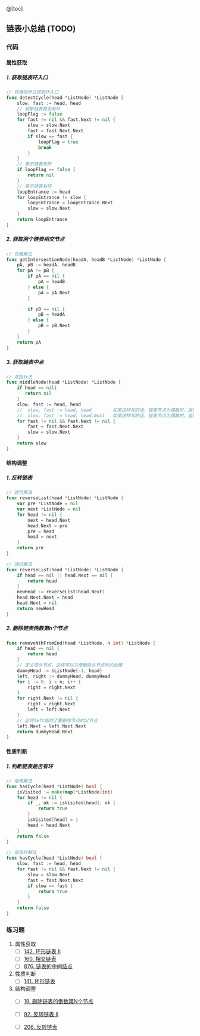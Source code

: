 @[toc]

## 链表小总结 (TODO)
### 代码
#### 属性获取
##### 1. 获取链表环入口
```go
// 快慢指针法获取环入口
func detectCycle(head *ListNode) *ListNode {
    slow, fast := head, head
    // 判断链表是否有环
    loopFlag := false
    for fast != nil && fast.Next != nil {
        slow = slow.Next
        fast = fast.Next.Next
        if slow == fast {
            loopFlag = true
            break
        }
    }
    // 表示链表无环
    if loopFlag == false {
        return nil
    }
    // 表示链表有环
    loopEntrance := head
    for loopEntrance != slow {
        loopEntrance = loopEntrance.Next
        slow = slow.Next
    }
    return loopEntrance
}

```
##### 2. 获取两个链表相交节点
```go
// 优雅解法
func getIntersectionNode(headA, headB *ListNode) *ListNode {
    pA, pB := headA, headB
    for pA != pB {
        if pA == nil {
            pA = headB
        } else {
            pA = pA.Next
        }

        if pB == nil {
            pB = headA
        } else {
            pB = pB.Next
        }
    }
    return pA
}
```
##### 3. 获取链表中点
```go
// 双指针法
func middleNode(head *ListNode) *ListNode {
    if head == nil{
       return nil
    }
    slow, fast := head, head
    //  slow, fast := head, head        如果这样写的话，链表节点为偶数时，返回: 偏右的中间节点。
    //  slow, fast := head, head.Next	如果这样写的话，链表节点为偶数时，返回: 偏左的中间节点。
    for fast != nil && fast.Next != nil {
        fast = fast.Next.Next
        slow = slow.Next
    }
    return slow
}
```
#### 结构调整
##### 1. 反转链表
```go
// 迭代解法
func reverseList(head *ListNode) *ListNode {
    var pre *ListNode = nil
    var next *ListNode = nil
    for head != nil {
        next = head.Next
        head.Next = pre
        pre = head
        head = next
    }
    return pre
}

// 递归解法
func reverseList(head *ListNode) *ListNode {
    if head == nil || head.Next == nil {
        return head
    }
    newHead := reverseList(head.Next)
    head.Next.Next = head
    head.Next = nil
    return newHead
}
```
##### 2. 删除链表倒数第n个节点
```go
func removeNthFromEnd(head *ListNode, n int) *ListNode {
	if head == nil {
		return head
	}
	// 定义哑头节点，这样可以方便删除头节点时的处理
	dummyHead := &ListNode{-1, head}
	left, right := dummyHead, dummyHead
	for i := 0; i < n; i++ {
		right = right.Next
	}
	for right.Next != nil {
		right = right.Next
		left = left.Next
	}
	// 此时left指向了要删除节点的父节点
	left.Next = left.Next.Next
	return dummyHead.Next
}
```


#### 性质判断
##### 1. 判断链表是否有环
```go
// 哈希解法
func hasCycle(head *ListNode) bool {
    isVisited := make(map[*ListNode]int)
    for head != nil {
        if _, ok := isVisited[head]; ok {
            return true
        }
        isVisited[head] = 1
        head = head.Next
    }
    return false
}

// 双指针解法
func hasCycle(head *ListNode) bool {
    slow, fast := head, head
    for fast != nil && fast.Next != nil {
        slow = slow.Next
        fast = fast.Next.Next
        if slow == fast {
            return true
        }
    }
    return false
}
```

### 练习题
1. 属性获取
    - [ ] [142. 环形链表 II](https://leetcode-cn.com/problems/linked-list-cycle-ii/)
    - [ ] [160. 相交链表](https://leetcode-cn.com/problems/intersection-of-two-linked-lists/)
    - [ ] [876. 链表的中间结点](https://leetcode-cn.com/problems/middle-of-the-linked-list/)
3. 性质判断
    - [ ] [141. 环形链表](https://leetcode-cn.com/problems/linked-list-cycle/)
4. 结构调整
    - [ ] [19. 删除链表的倒数第N个节点](https://leetcode-cn.com/problems/remove-nth-node-from-end-of-list/comments/)
    - [ ] [92. 反转链表 II](https://leetcode-cn.com/problems/reverse-linked-list-ii/)
    - [ ] [206. 反转链表](https://leetcode-cn.com/problems/reverse-linked-list/)


    
